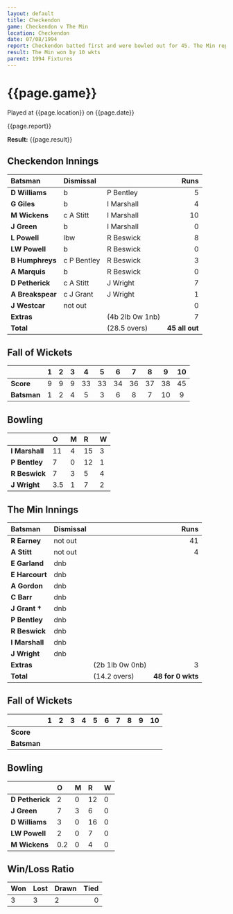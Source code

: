 ```yaml
---
layout: default
title: Checkendon
game: Checkendon v The Min
location: Checkendon
date: 07/08/1994
report: Checkendon batted first and were bowled out for 45. The Min replied with 48 for 0 wkts
result: The Min won by 10 wkts
parent: 1994 Fixtures
---
```


# {{page.game}}

Played at {{page.location}} on {{page.date}}

{{page.report}}

**Result:** {{page.result}}

## Checkendon Innings

| Batsman | Dismissal |  | Runs |
|:---|:---|---|---:|
| **D Williams** | b | P Bentley | 5 |
| **G Giles** | b | I Marshall | 4 |
| **M Wickens** | c A Stitt | I Marshall | 10 |
| **J Green** | b | I Marshall | 0 |
| **L Powell** | lbw | R Beswick | 8 |
| **LW Powell** | b | R Beswick | 0 |
| **B Humphreys** | c P Bentley | R Beswick | 3 |
| **A Marquis** | b | R Beswick | 0 |
| **D Petherick** | c A Stitt | J Wright | 7 |
| **A Breakspear** | c J Grant | J Wright | 1 |
| **J Westcar** | not out |  | 0 |
| **Extras** | | (4b 2lb 0w 1nb) | 7 |
| **Total** | | (28.5 overs) | **45 all out** |

## Fall of Wickets

| | 1 | 2 | 3 | 4 | 5 | 6 | 7 | 8 | 9 | 10 |
|---|:---:|:---:|:---:|:---:|:---:|:---:|:---:|:---:|:---:|:---:|
| **Score** | 9 | 9 | 9 | 33 | 33 | 34 | 36 | 37 | 38 | 45 |
| **Batsman** | 1 | 2 | 4 | 5 | 3 | 6 | 8 | 7 | 10 | 9 |

## Bowling

| | O | M | R | W |
|---|:---|:---|:---|:---|
| **I Marshall** | 11 | 4 | 15 | 3 |
| **P Bentley** | 7 | 0 | 12 | 1 |
| **R Beswick** | 7 | 3 | 5 | 4 |
| **J Wright** | 3.5 | 1 | 7 | 2 |

## The Min Innings

| Batsman | Dismissal |  | Runs |
|:---|:---|---|---:|
| **R Earney** | not out |  | 41 |
| **A Stitt** | not out |  | 4 |
| **E Garland** | dnb |  |  |
| **E Harcourt** | dnb |  |  |
| **A Gordon** | dnb |  |  |
| **C Barr** | dnb |  |  |
| **J Grant &#8224;** | dnb |  |  |
| **P Bentley** | dnb |  |  |
| **R Beswick** | dnb |  |  |
| **I Marshall** | dnb |  |  |
| **J Wright** | dnb |  |  |
| **Extras** | | (2b 1lb 0w 0nb) | 3 |
| **Total** | | (14.2 overs) | **48 for 0 wkts** |

## Fall of Wickets

| | 1 | 2 | 3 | 4 | 5 | 6 | 7 | 8 | 9 | 10 |
|---|:---:|:---:|:---:|:---:|:---:|:---:|:---:|:---:|:---:|:---:|
| **Score** |  |  |  |  |  |  |  |  |  |  |
| **Batsman** |  |  |  |  |  |  |  |  |  |  |

## Bowling

| | O | M | R | W |
|---|:---|:---|:---|:---|
| **D Petherick** | 2 | 0 | 12 | 0 |
| **J Green** | 7 | 3 | 6 | 0 |
| **D Williams** | 3 | 0 | 16 | 0 |
| **LW Powell** | 2 | 0 | 7 | 0 |
| **M Wickens** | 0.2 | 0 | 4 | 0 |

## Win/Loss Ratio

| Won | Lost | Drawn | Tied |
|:---|:---|:---|---:|
| 3 | 3 | 2 | 0 |